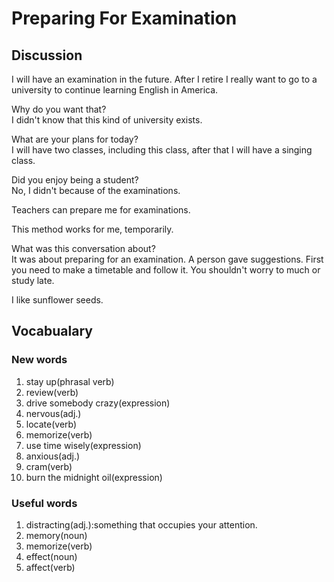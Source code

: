 # Preparing For Examination
## Discussion
I will have an examination in the future. After I retire I really want to go to a university to continue learning English in America.  

Why do you want that?  
I didn't know that this kind of university exists.  

What are your plans for today?  
I will have two classes, including this class, after that I will have a singing class.  

Did you enjoy being a student?  
No, I didn't because of the examinations.  

Teachers can prepare me for examinations.  

This method works for me, temporarily.  

What was this conversation about?  
It was about preparing for an examination. A person gave suggestions. First you need to make a timetable and follow it. You shouldn't worry to much or study late.    

I like sunflower seeds.  

## Vocabualary
### New words
1. stay up(phrasal verb)
1. review(verb)
1. drive somebody crazy(expression)
1. nervous(adj.)
1. locate(verb)
1. memorize(verb)
1. use time wisely(expression)
1. anxious(adj.)
1. cram(verb)
1. burn the midnight oil(expression)

### Useful words
1. distracting(adj.):something that occupies your attention.
1. memory(noun)
1. memorize(verb)
1. effect(noun)
1. affect(verb)

